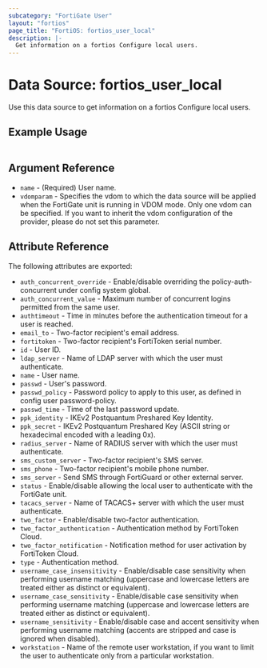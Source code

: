 ```yaml
---
subcategory: "FortiGate User"
layout: "fortios"
page_title: "FortiOS: fortios_user_local"
description: |-
  Get information on a fortios Configure local users.
---
```


# Data Source: fortios_user_local
Use this data source to get information on a fortios Configure local users.


## Example Usage

```hcl

```

## Argument Reference

* `name` - (Required) User name.
* `vdomparam` - Specifies the vdom to which the data source will be applied when the FortiGate unit is running in VDOM mode. Only one vdom can be specified. If you want to inherit the vdom configuration of the provider, please do not set this parameter.

## Attribute Reference

The following attributes are exported:

* `auth_concurrent_override` - Enable/disable overriding the policy-auth-concurrent under config system global.
* `auth_concurrent_value` - Maximum number of concurrent logins permitted from the same user.
* `authtimeout` - Time in minutes before the authentication timeout for a user is reached.
* `email_to` - Two-factor recipient's email address.
* `fortitoken` - Two-factor recipient's FortiToken serial number.
* `id` - User ID.
* `ldap_server` - Name of LDAP server with which the user must authenticate.
* `name` - User name.
* `passwd` - User's password.
* `passwd_policy` - Password policy to apply to this user, as defined in config user password-policy.
* `passwd_time` - Time of the last password update.
* `ppk_identity` - IKEv2 Postquantum Preshared Key Identity.
* `ppk_secret` - IKEv2 Postquantum Preshared Key (ASCII string or hexadecimal encoded with a leading 0x).
* `radius_server` - Name of RADIUS server with which the user must authenticate.
* `sms_custom_server` - Two-factor recipient's SMS server.
* `sms_phone` - Two-factor recipient's mobile phone number.
* `sms_server` - Send SMS through FortiGuard or other external server.
* `status` - Enable/disable allowing the local user to authenticate with the FortiGate unit.
* `tacacs_server` - Name of TACACS+ server with which the user must authenticate.
* `two_factor` - Enable/disable two-factor authentication.
* `two_factor_authentication` - Authentication method by FortiToken Cloud.
* `two_factor_notification` - Notification method for user activation by FortiToken Cloud.
* `type` - Authentication method.
* `username_case_insensitivity` - Enable/disable case sensitivity when performing username matching (uppercase and lowercase letters are treated either as distinct or equivalent).
* `username_case_sensitivity` - Enable/disable case sensitivity when performing username matching (uppercase and lowercase letters are treated either as distinct or equivalent).
* `username_sensitivity` - Enable/disable case and accent sensitivity when performing username matching (accents are stripped and case is ignored when disabled).
* `workstation` - Name of the remote user workstation, if you want to limit the user to authenticate only from a particular workstation.
